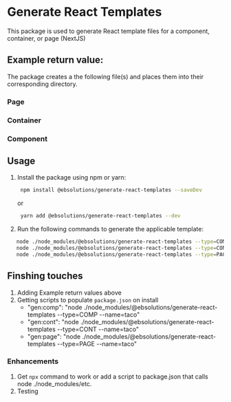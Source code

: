 # Generate React Templates

This package is used to generate React template files for a component, container, or page (NextJS)

## Example return value:

The package creates a the following file(s) and places them into their corresponding directory.

### Page

### Container

### Component

## Usage

1. Install the package using npm or yarn:

   ```bash
    npm install @ebsolutions/generate-react-templates --saveDev
   ```

   or

   ```bash
    yarn add @ebsolutions/generate-react-templates --dev
   ```

2. Run the following commands to generate the applicable template:

```bash
   node ./node_modules/@ebsolutions/generate-react-templates --type=COMP --name=taco
   node ./node_modules/@ebsolutions/generate-react-templates --type=CONT --name=taco
   node ./node_modules/@ebsolutions/generate-react-templates --type=PAGE --name=taco

```

## Finshing touches

1. Adding Example return values above
1. Getting scripts to populate `package.json` on install
   - "gen:comp": "node ./node_modules/@ebsolutions/generate-react-templates --type=COMP --name=taco"
   - "gen:cont": "node ./node_modules/@ebsolutions/generate-react-templates --type=CONT --name=taco"
   - "gen:page": "node ./node_modules/@ebsolutions/generate-react-templates --type=PAGE --name=taco"

### Enhancements

1. Get `npx` command to work or add a script to package.json that calls node ./node_modules/etc.
1. Testing
